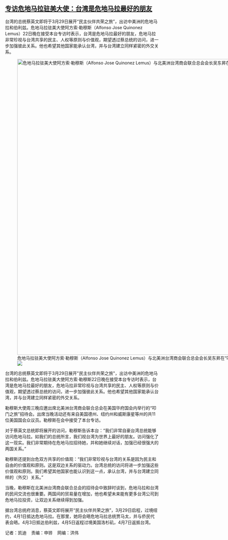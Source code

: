 <!--1679536751000-->
[专访危地马拉驻美大使：台湾是危地马拉最好的朋友](https://www.rfa.org/mandarin/yataibaodao/gangtai/kw-03222023214127.html)
------

<p>台湾的总统蔡英文即将于3月29日展开“民主伙伴共荣之旅”，出访中美洲的危地马拉和伯利兹。危地马拉驻美大使阿方索·勒穆斯（Alfonso Jose Quinonez Lemus）22日晚在接受本台专访时表示，台湾是危地马拉最好的朋友，危地马拉非常珍视与台湾共享的民主、人权等原则与价值观，期望透过蔡总统的访问，进一步加强彼此关系。他也希望其他国家能承认台湾，并与台湾建立同样紧密的外交关系。</p><p><figure class="image-richtext image-inline captioned" style="width:1296px;"><img alt="危地马拉驻美大使阿方索·勒穆斯（Alfonso Jose Quinonez Lemus）与北美洲台湾商会联合总会会长吴东昇在“叩门之旅”招待会上合影。（记者凯迪摄影）" height="972" src="https://www.rfa.org/mandarin/yataibaodao/gangtai/kw-03222023214127.html/kw0322a.jpg/@@images/cb4e02e7-deee-4448-847a-f9436538e270.jpeg" title="kw0322a.jpg" width="1296"/><figcaption class="image-caption">危地马拉驻美大使阿方索·勒穆斯（Alfonso Jose Quinonez Lemus）与北美洲台湾商会联合总会会长吴东昇在“叩门之旅”招待会上合影。（记者凯迪摄影）</figcaption><small></small><div id="zoomattribute"><a data-caption="危地马拉驻美大使阿方索·勒穆斯（Alfonso Jose Quinonez Lemus）与北美洲台湾商会联合总会会长吴东昇在“叩门之旅”招待会上合影。（记者凯迪摄影）" data-fancybox="" href="https://www.rfa.org/mandarin/yataibaodao/gangtai/kw-03222023214127.html/kw0322a.jpg" id="single_image" title="危地马拉驻美大使阿方索·勒穆斯（Alfonso Jose Quinonez Lemus）与北美洲台湾商会联合总会会长吴东昇在“叩门之旅”招待会上合影。（记者凯迪摄影）"><img src="/++plone++rfa-resources/img/icon-zoom.png"/></a></div></figure></p><p>台湾的总统蔡英文即将于3月29日展开"民主伙伴共荣之旅"，出访中美洲的危地马拉和伯利兹。危地马拉驻美大使阿方索·勒穆斯22日晚在接受本台专访时表示，台湾是危地马拉最好的朋友，危地马拉非常珍视与台湾共享的民主、人权等原则与价值观，期望透过蔡总统的访问，进一步加强彼此关系。他也希望其他国家能承认台湾，并与台湾建立同样紧密的外交关系。</p><p>勒穆斯大使周三晚应邀出席北美洲台湾商会联合总会在美国华府国会内举行的“叩门之旅”招待会。出席当晚活动还有来自美国德州、纽约州和威斯康星等州的共11位美国国会众议员。勒穆斯在会中接受了本台专访。</p><p>对于蔡英文总统即将展开的访问，勒穆斯告诉本台：“我们非常自豪台湾总统能够访问危地马拉。如我们的总统所言，我们视台湾为世界上最好的朋友。访问强化了这一现实。我们非常期待在危地马拉招待她，并和她继续对话，加强已经很强大的两国关系。”</p><p>勒穆斯还提到台危双方共享的价值观：“我们非常珍视与台湾的关系是因为民主和自由的价值观和原则。这是双边关系的驱动力。台湾总统的访问将进一步加强这些价值观和原则。我们希望其他国家也能认识到这一点，承认台湾，并与台湾建立同样的（外交）关系。”</p><p>当晚，勒穆斯在北美洲台湾商会联合总会的招待会中致辞时谈到，危地马拉和台湾的民间交流也很重要。两国间的贸易量在增加，他也希望未来能有更多台湾公司到危地马拉投资，让双边关系继续得到加强。</p><p>据台湾总统府消息，蔡英文即将展开“民主伙伴共荣之旅”，3月29日启程，过境纽约，4月1日抵达危地马拉。在那里，她将会晤危地马拉总统贾马太，并与侨民代表会晤。4月3日抵达伯利兹，4月5日返程过境美国洛杉矶，4月7日返抵台湾。</p><p></p><p>记者：凯迪    责编：申铧    网编：洪伟</p>
